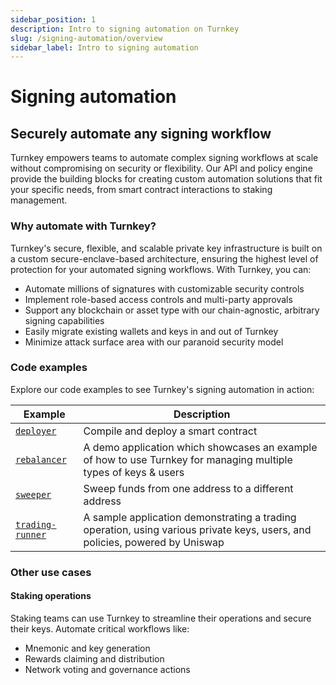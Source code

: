 ```yaml
---
sidebar_position: 1
description: Intro to signing automation on Turnkey
slug: /signing-automation/overview
sidebar_label: Intro to signing automation
---
```

# Signing automation
## Securely automate any signing workflow 

Turnkey empowers teams to automate complex signing workflows at scale without compromising on security or flexibility. Our API and policy engine provide the building blocks for creating custom automation solutions that fit your specific needs, from smart contract interactions to staking management.

### Why automate with Turnkey?
Turnkey's secure, flexible, and scalable private key infrastructure is built on a custom secure-enclave-based architecture, ensuring the highest level of protection for your automated signing workflows. With Turnkey, you can:
- Automate millions of signatures with customizable security controls
- Implement role-based access controls and multi-party approvals
- Support any blockchain or asset type with our chain-agnostic, arbitrary signing capabilities
- Easily migrate existing wallets and keys in and out of Turnkey
- Minimize attack surface area with our paranoid security model

### Code examples
Explore our code examples to see Turnkey's signing automation in action:

| Example                                                                                              | Description                                                                                                                 |
| ---------------------------------------------------------------------------------------------------- | --------------------------------------------------------------------------------------------------------------------------- |
| [`deployer`](https://github.com/tkhq/sdk/tree/main/examples/deployer/)                               | Compile and deploy a smart contract                                                                                         |
| [`rebalancer`](https://github.com/tkhq/sdk/tree/main/examples/rebalancer/)                           | A demo application which showcases an example of how to use Turnkey for managing multiple types of keys & users             |
| [`sweeper`](https://github.com/tkhq/sdk/tree/main/examples/sweeper/)                                 | Sweep funds from one address to a different address                                                                         |
| [`trading-runner`](https://github.com/tkhq/sdk/tree/main/examples/trading-runner/)                   | A sample application demonstrating a trading operation, using various private keys, users, and policies, powered by Uniswap |


### Other use cases

#### Staking operations

Staking teams can use Turnkey to streamline their operations and secure their keys. Automate critical workflows like:
- Mnemonic and key generation
- Rewards claiming and distribution
- Network voting and governance actions
